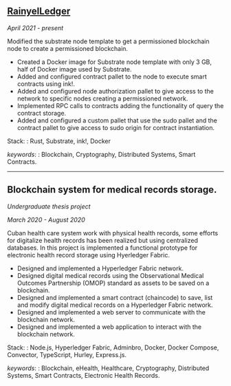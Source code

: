 ## [**RainyelLedger**][36]

*April 2021 - present*

Modified the substrate node template to get a permissioned blockchain node to create a permissioned blockchain.

- Created a Docker image for Substrate node template with only 3 GB, half of Docker image used by Substrate.
- Added and configured contract pallet to the node to execute smart contracts using ink!.
- Added and configured node authorization pallet to give access to the network to specific nodes creating a permissioned network.
- Implemented RPC calls to contracts adding the functionality of query the contract storage.
- Added and configured a custom pallet that use the sudo pallet and the contract pallet to give access to sudo origin for contract instantiation.

Stack:
: Rust, Substrate, ink!, Docker

*keywords*:
: Blockchain, Cryptography, Distributed Systems, Smart Contracts.

---

## **Blockchain system for medical records storage.**

*Undergraduate thesis project*

*March 2020 - August 2020*

Cuban health care system work with physical health records, some efforts for digitalize health records has been realized but using centralized databases. In this project is implemented a functional prototype for electronic health record storage using Hyerledger Fabric.
<!-- // todo explain how it work -->

- Designed and implemented a Hyperledger Fabric network.
- Designed digital medical records using the Observational Medical Outcomes Partnership (OMOP) standard as assets to be saved on a blockchain.
- Designed and implemented a smart contract (chaincode) to save, list and modify digital medical records on a Hyperledger Fabric network.
- Designed and implemented a web server to communicate with the blockchain network.
- Designed and implemented a web application to interact with the blockchain network.

<!--explain better, add more specific tasks, create a wrapper for fabric sdk for example-->

Stack:
: Node.js, Hyperledger Fabric, Adminbro, Docker, Docker Compose, Convector, TypeScript, Hurley, Express.js.

*keywords*:
: Blockchain, eHealth, Healthcare, Cryptography, Distributed Systems, Smart Contracts, Electronic Health Records.

[1]: https://linkedin.com/in/rainyel-ramos
[2]: https://github.com/rayniel95
[3]: https://youtube.com/channel/UCLfQBlFqyxWjXTiET5uYtKg
[4]: https://rainyel-ramos.medium.com/
[5]: https://dev.to/rayniel95
[6]: https://researchgate.net/profile/Rainyel_Gonzalez
[7]: https://www.researchgate.net/publication/348348902_Sistema_para_el_almacenamiento_de_historias_clinicas_utilizando_tecnologia_blockchain
[8]: https://www.linkedin.com/in/yunier-zamora-681b53191
[9]: https://www.researchgate.net/
[10]: https://www.researchgate.net/publication/348348913_Sistema_para_el_almacenamiento_de_historias_clinicas_utilizando_tecnologia_blockchain
[11]: https://www.researchgate.net/profile/Yunier-Zamora-Hernandez
[12]: https://youtu.be/YeBG6jEgHcc
[10501492827982229945]: http://www.uh.cu
[14]: https://twitter.com/rayniel95
[15]: https://t.me/rayniel95

[17137592762943306412]: https://www.researchgate.net/profile/Luis-Diaz-105
[26]: https://1library.co/document/qo37ndmq-vol-num-abril.html
[27]: https://www.mdpi.com/2073-8994/13/5/777
[28]: https://www.researchgate.net/profile/Miguel-Katrib-2
[29]: https://www.semanticscholar.org/author/Miguel-Katrib-Mora/2053337934
[30]: https://scholar.google.com/citations?user=-s5mRPkAAAAJ&hl=es
[31]: http://toc.proceedings.com/21425webtoc.pdf
[32]: http://worldcat.org/identities/lccn-no2011161030/
[33]: https://www.linkedin.com/in/miguel-katrib-3a5529aa/
[34]: https://www.linkedin.com/in/alexi-mass%C3%B3-mu%C3%B1oz-697393150/
[35]: https://cu.linkedin.com/in/amaury95
[36]: https://github.com/rayniel95/rainyelcert-node
[37]: https://www.linkedin.com/in/ariel-diaz-perez-21a752121
[38]: https://www.linkedin.com/in/kmilodenisglez
[39]: https://www.linkedin.com/in/yessica-caridad-casta%C3%B1o-sainz-943107205
[40]: https://www.researchgate.net/profile/Yessica-Caridad-Sainz-2
